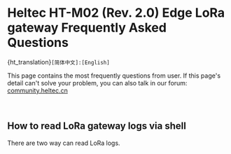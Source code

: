# Heltec HT-M02 (Rev. 2.0) Edge LoRa gateway Frequently Asked Questions
{ht_translation}`[简体中文]:[English]`

This page contains the most frequently questions from user. If this page's detail can't solve your problem, you can also talk in our forum: [community.heltec.cn](http://community.heltec.cn/)

&nbsp;

## How to read LoRa gateway logs via shell

There are two way can read LoRa logs.
